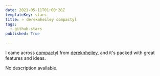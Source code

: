 ```yaml
---
date: 2021-05-11T01:00:28Z
templateKey: stars
title: ⭐ dereknheiley compactyl
tags:
  - github-stars
published: True

---
```


I came across [compactyl](https://github.com/dereknheiley/compactyl) from [dereknheiley](https://github.com/dereknheiley), and it's packed with great features and ideas.

No description available.
